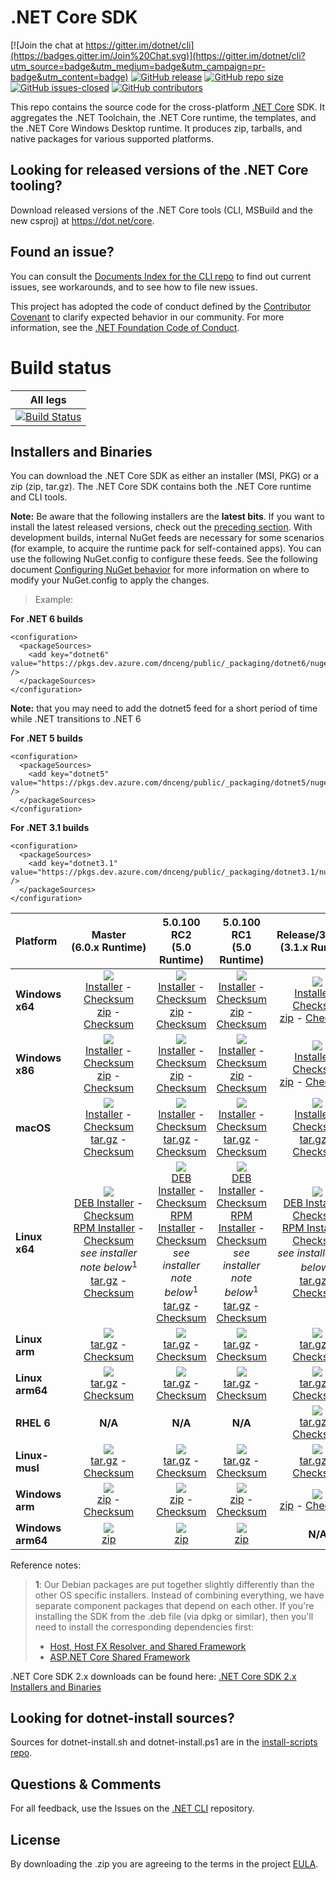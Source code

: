 # .NET Core SDK

[![Join the chat at https://gitter.im/dotnet/cli](https://badges.gitter.im/Join%20Chat.svg)](https://gitter.im/dotnet/cli?utm_source=badge&utm_medium=badge&utm_campaign=pr-badge&utm_content=badge)
[![GitHub release](https://img.shields.io/github/release/dotnet/installer.svg)](https://GitHub.com/dotnet/installer/releases/)
[![GitHub repo size](https://img.shields.io/github/repo-size/dotnet/installer)](https://github.com/dotnet/installer)
[![GitHub issues-closed](https://img.shields.io/github/issues-closed/dotnet/installer.svg)](https://GitHub.com/dotnet/installer/issues?q=is%3Aissue+is%3Aclosed)
[![GitHub contributors](https://img.shields.io/github/contributors/dotnet/installer.svg)](https://GitHub.com/dotnet/installer/graphs/contributors/)


This repo contains the source code for the cross-platform [.NET Core](http://github.com/dotnet/core) SDK. It aggregates the .NET Toolchain, the .NET Core runtime, the templates, and the .NET Core Windows Desktop runtime. It produces zip, tarballs, and native packages for various supported platforms.

Looking for released versions of the .NET Core tooling?
----------------------------------------

Download released versions of the .NET Core tools (CLI, MSBuild and the new csproj) at https://dot.net/core.

Found an issue?
---------------
You can consult the [Documents Index for the CLI repo](https://github.com/dotnet/cli/blob/master/Documentation/README.md) to find out current issues, see workarounds, and to see how to file new issues.

This project has adopted the code of conduct defined by the [Contributor Covenant](http://contributor-covenant.org/) to clarify expected behavior in our community. For more information, see the [.NET Foundation Code of Conduct](http://www.dotnetfoundation.org/code-of-conduct).

# Build status

|All legs|
|:------:|
|[![Build Status](https://dev.azure.com/dnceng/internal/_apis/build/status/286)](https://dev.azure.com/dnceng/internal/_build?definitionId=286)|

Installers and Binaries
-----------------------

You can download the .NET Core SDK as either an installer (MSI, PKG) or a zip (zip, tar.gz). The .NET Core SDK contains both the .NET Core runtime and CLI tools.

**Note:** Be aware that the following installers are the **latest bits**. If you
want to install the latest released versions, check out the [preceding section](#looking-for-v2-of-the-net-core-tooling).
With development builds, internal NuGet feeds are necessary for some scenarios (for example, to acquire the runtime pack for self-contained apps). You can use the following NuGet.config to configure these feeds. See the following document [Configuring NuGet behavior](https://docs.microsoft.com/en-us/nuget/consume-packages/configuring-nuget-behavior) for more information on where to modify your NuGet.config to apply the changes.
> Example:

**For .NET 6 builds**

```
<configuration>
  <packageSources>
    <add key="dotnet6" value="https://pkgs.dev.azure.com/dnceng/public/_packaging/dotnet6/nuget/v3/index.json" />
  </packageSources>
</configuration>
```
**Note:** that you may need to add the dotnet5 feed for a short period of time while .NET transitions to .NET 6

**For .NET 5 builds**

```
<configuration>
  <packageSources>
    <add key="dotnet5" value="https://pkgs.dev.azure.com/dnceng/public/_packaging/dotnet5/nuget/v3/index.json" />
  </packageSources>
</configuration>
```

**For .NET 3.1 builds**

```
<configuration>
  <packageSources>
    <add key="dotnet3.1" value="https://pkgs.dev.azure.com/dnceng/public/_packaging/dotnet3.1/nuget/v3/index.json" />
  </packageSources>
</configuration>
```

| Platform | Master<br>(6.0.x&nbsp;Runtime) | 5.0.100 RC2<br>(5.0 Runtime) | 5.0.100 RC1<br>(5.0 Runtime) | Release/3.1.4XX<br>(3.1.x Runtime) | Release/3.1.1XX<br>(3.1.x Runtime) |
| :--------- | :----------: | :----------: | :----------: | :----------: | :----------: |
| **Windows x64** | [![][win-x64-badge-master]][win-x64-version-master]<br>[Installer][win-x64-installer-master] - [Checksum][win-x64-installer-checksum-master]<br>[zip][win-x64-zip-master] - [Checksum][win-x64-zip-checksum-master] | [![][win-x64-badge-5.0.1XX-rc2]][win-x64-version-5.0.1XX-rc2]<br>[Installer][win-x64-installer-5.0.1XX-rc2] - [Checksum][win-x64-installer-checksum-5.0.1XX-rc2]<br>[zip][win-x64-zip-5.0.1XX-rc2] - [Checksum][win-x64-zip-checksum-5.0.1XX-rc2] | [![][win-x64-badge-5.0.1XX]][win-x64-version-5.0.1XX]<br>[Installer][win-x64-installer-5.0.1XX] - [Checksum][win-x64-installer-checksum-5.0.1XX]<br>[zip][win-x64-zip-5.0.1XX] - [Checksum][win-x64-zip-checksum-5.0.1XX] | [![][win-x64-badge-3.1.4XX]][win-x64-version-3.1.4XX]<br>[Installer][win-x64-installer-3.1.4XX] - [Checksum][win-x64-installer-checksum-3.1.4XX]<br>[zip][win-x64-zip-3.1.4XX] - [Checksum][win-x64-zip-checksum-3.1.4XX] | [![][win-x64-badge-3.1.1XX]][win-x64-version-3.1.1XX]<br>[Installer][win-x64-installer-3.1.1XX] - [Checksum][win-x64-installer-checksum-3.1.1XX]<br>[zip][win-x64-zip-3.1.1XX] - [Checksum][win-x64-zip-checksum-3.1.1XX] |
| **Windows x86** | [![][win-x86-badge-master]][win-x86-version-master]<br>[Installer][win-x86-installer-master] - [Checksum][win-x86-installer-checksum-master]<br>[zip][win-x86-zip-master] - [Checksum][win-x86-zip-checksum-master] | [![][win-x86-badge-5.0.1XX-rc2]][win-x86-version-5.0.1XX-rc2]<br>[Installer][win-x86-installer-5.0.1XX-rc2] - [Checksum][win-x86-installer-checksum-5.0.1XX-rc2]<br>[zip][win-x86-zip-5.0.1XX-rc2] - [Checksum][win-x86-zip-checksum-5.0.1XX-rc2] | [![][win-x86-badge-5.0.1XX]][win-x86-version-5.0.1XX]<br>[Installer][win-x86-installer-5.0.1XX] - [Checksum][win-x86-installer-checksum-5.0.1XX]<br>[zip][win-x86-zip-5.0.1XX] - [Checksum][win-x86-zip-checksum-5.0.1XX] | [![][win-x86-badge-3.1.4XX]][win-x86-version-3.1.4XX]<br>[Installer][win-x86-installer-3.1.4XX] - [Checksum][win-x86-installer-checksum-3.1.4XX]<br>[zip][win-x86-zip-3.1.4XX] - [Checksum][win-x86-zip-checksum-3.1.4XX] | [![][win-x86-badge-3.1.1XX]][win-x86-version-3.1.1XX]<br>[Installer][win-x86-installer-3.1.1XX] - [Checksum][win-x86-installer-checksum-3.1.1XX]<br>[zip][win-x86-zip-3.1.1XX] - [Checksum][win-x86-zip-checksum-3.1.1XX] |
| **macOS** | [![][osx-badge-master]][osx-version-master]<br>[Installer][osx-installer-master] - [Checksum][osx-installer-checksum-master]<br>[tar.gz][osx-targz-master] - [Checksum][osx-targz-checksum-master] | [![][osx-badge-5.0.1XX-rc2]][osx-version-5.0.1XX-rc2]<br>[Installer][osx-installer-5.0.1XX-rc2] - [Checksum][osx-installer-checksum-5.0.1XX-rc2]<br>[tar.gz][osx-targz-5.0.1XX-rc2] - [Checksum][osx-targz-checksum-5.0.1XX-rc2] | [![][osx-badge-5.0.1XX]][osx-version-5.0.1XX]<br>[Installer][osx-installer-5.0.1XX] - [Checksum][osx-installer-checksum-5.0.1XX]<br>[tar.gz][osx-targz-5.0.1XX] - [Checksum][osx-targz-checksum-5.0.1XX] | [![][osx-badge-3.1.4XX]][osx-version-3.1.4XX]<br>[Installer][osx-installer-3.1.4XX] - [Checksum][osx-installer-checksum-3.1.4XX]<br>[tar.gz][osx-targz-3.1.4XX] - [Checksum][osx-targz-checksum-3.1.4XX] | [![][osx-badge-3.1.1XX]][osx-version-3.1.1XX]<br>[Installer][osx-installer-3.1.1XX] - [Checksum][osx-installer-checksum-3.1.1XX]<br>[tar.gz][osx-targz-3.1.1XX] - [Checksum][osx-targz-checksum-3.1.1XX] |
| **Linux x64** | [![][linux-badge-master]][linux-version-master]<br>[DEB Installer][linux-DEB-installer-master] - [Checksum][linux-DEB-installer-checksum-master]<br>[RPM Installer][linux-RPM-installer-master] - [Checksum][linux-RPM-installer-checksum-master]<br>_see installer note below_<sup>1</sup><br>[tar.gz][linux-targz-master] - [Checksum][linux-targz-checksum-master] | [![][linux-badge-5.0.1XX-rc2]][linux-version-5.0.1XX-rc2]<br>[DEB Installer][linux-DEB-installer-5.0.1XX-rc2] - [Checksum][linux-DEB-installer-checksum-5.0.1XX-rc2]<br>[RPM Installer][linux-RPM-installer-5.0.1XX-rc2] - [Checksum][linux-RPM-installer-checksum-5.0.1XX-rc2]<br>_see installer note below_<sup>1</sup><br>[tar.gz][linux-targz-5.0.1XX-rc2] - [Checksum][linux-targz-checksum-5.0.1XX-rc2] | [![][linux-badge-5.0.1XX]][linux-version-5.0.1XX]<br>[DEB Installer][linux-DEB-installer-5.0.1XX] - [Checksum][linux-DEB-installer-checksum-5.0.1XX]<br>[RPM Installer][linux-RPM-installer-5.0.1XX] - [Checksum][linux-RPM-installer-checksum-5.0.1XX]<br>_see installer note below_<sup>1</sup><br>[tar.gz][linux-targz-5.0.1XX] - [Checksum][linux-targz-checksum-5.0.1XX] | [![][linux-badge-3.1.4XX]][linux-version-3.1.4XX]<br>[DEB Installer][linux-DEB-installer-3.1.4XX] - [Checksum][linux-DEB-installer-checksum-3.1.4XX]<br>[RPM Installer][linux-RPM-installer-3.1.4XX] - [Checksum][linux-RPM-installer-checksum-3.1.4XX]<br>_see installer note below_<sup>1</sup><br>[tar.gz][linux-targz-3.1.4XX] - [Checksum][linux-targz-checksum-3.1.4XX] | [![][linux-badge-3.1.1XX]][linux-version-3.1.1XX]<br>[DEB Installer][linux-DEB-installer-3.1.1XX] - [Checksum][linux-DEB-installer-checksum-3.1.1XX]<br>[RPM Installer][linux-RPM-installer-3.1.1XX] - [Checksum][linux-RPM-installer-checksum-3.1.1XX]<br>_see installer note below_<sup>1</sup><br>[tar.gz][linux-targz-3.1.1XX] - [Checksum][linux-targz-checksum-3.1.1XX] |
| **Linux arm** | [![][linux-arm-badge-master]][linux-arm-version-master]<br>[tar.gz][linux-arm-targz-master] - [Checksum][linux-arm-targz-checksum-master] | [![][linux-arm-badge-5.0.1XX-rc2]][linux-arm-version-5.0.1XX-rc2]<br>[tar.gz][linux-arm-targz-5.0.1XX-rc2] - [Checksum][linux-arm-targz-checksum-5.0.1XX-rc2] | [![][linux-arm-badge-5.0.1XX]][linux-arm-version-5.0.1XX]<br>[tar.gz][linux-arm-targz-5.0.1XX] - [Checksum][linux-arm-targz-checksum-5.0.1XX] | [![][linux-arm-badge-3.1.4XX]][linux-arm-version-3.1.4XX]<br>[tar.gz][linux-arm-targz-3.1.4XX] - [Checksum][linux-arm-targz-checksum-3.1.4XX] | [![][linux-arm-badge-3.1.1XX]][linux-arm-version-3.1.1XX]<br>[tar.gz][linux-arm-targz-3.1.1XX] - [Checksum][linux-arm-targz-checksum-3.1.1XX] |
| **Linux arm64** | [![][linux-arm64-badge-master]][linux-arm64-version-master]<br>[tar.gz][linux-arm64-targz-master] - [Checksum][linux-arm64-targz-checksum-master] | [![][linux-arm64-badge-5.0.1XX-rc2]][linux-arm64-version-5.0.1XX-rc2]<br>[tar.gz][linux-arm64-targz-5.0.1XX-rc2] - [Checksum][linux-arm64-targz-checksum-5.0.1XX-rc2] | [![][linux-arm64-badge-5.0.1XX]][linux-arm64-version-5.0.1XX]<br>[tar.gz][linux-arm64-targz-5.0.1XX] - [Checksum][linux-arm64-targz-checksum-5.0.1XX] | [![][linux-arm64-badge-3.1.4XX]][linux-arm64-version-3.1.4XX]<br>[tar.gz][linux-arm64-targz-3.1.4XX] - [Checksum][linux-arm64-targz-checksum-3.1.4XX] | [![][linux-arm64-badge-3.1.1XX]][linux-arm64-version-3.1.1XX]<br>[tar.gz][linux-arm64-targz-3.1.1XX] - [Checksum][linux-arm64-targz-checksum-3.1.1XX] |
| **RHEL 6** | **N/A** | **N/A** | **N/A** | [![][rhel-6-badge-3.1.4XX]][rhel-6-version-3.1.4XX]<br>[tar.gz][rhel-6-targz-3.1.4XX] - [Checksum][rhel-6-targz-checksum-3.1.4XX] | [![][rhel-6-badge-3.1.1XX]][rhel-6-version-3.1.1XX]<br>[tar.gz][rhel-6-targz-3.1.1XX] - [Checksum][rhel-6-targz-checksum-3.1.1XX] |
| **Linux-musl** | [![][linux-musl-badge-master]][linux-musl-version-master]<br>[tar.gz][linux-musl-targz-master] - [Checksum][linux-musl-targz-checksum-master] | [![][linux-musl-badge-5.0.1XX-rc2]][linux-musl-version-5.0.1XX-rc2]<br>[tar.gz][linux-musl-targz-5.0.1XX-rc2] - [Checksum][linux-musl-targz-checksum-5.0.1XX-rc2] | [![][linux-musl-badge-5.0.1XX]][linux-musl-version-5.0.1XX]<br>[tar.gz][linux-musl-targz-5.0.1XX] - [Checksum][linux-musl-targz-checksum-5.0.1XX] | [![][linux-musl-badge-3.1.4XX]][linux-musl-version-3.1.4XX]<br>[tar.gz][linux-musl-targz-3.1.4XX] - [Checksum][linux-musl-targz-checksum-3.1.4XX] | [![][linux-musl-badge-3.1.1XX]][linux-musl-version-3.1.1XX]<br>[tar.gz][linux-musl-targz-3.1.1XX] - [Checksum][linux-musl-targz-checksum-3.1.1XX] |
| **Windows arm** | [![][win-arm-badge-master]][win-arm-version-master]<br>[zip][win-arm-zip-master] - [Checksum][win-arm-zip-checksum-master] | [![][win-arm-badge-5.0.1XX-rc2]][win-arm-version-5.0.1XX-rc2]<br>[zip][win-arm-zip-5.0.1XX-rc2] - [Checksum][win-arm-zip-checksum-5.0.1XX-rc2] | [![][win-arm-badge-5.0.1XX]][win-arm-version-5.0.1XX]<br>[zip][win-arm-zip-5.0.1XX] - [Checksum][win-arm-zip-checksum-5.0.1XX] | [![][win-arm-badge-3.1.4XX]][win-arm-version-3.1.4XX]<br>[zip][win-arm-zip-3.1.4XX] - [Checksum][win-arm-zip-checksum-3.1.4XX] | [![][win-arm-badge-3.1.1XX]][win-arm-version-3.1.1XX]<br>[zip][win-arm-zip-3.1.1XX] - [Checksum][win-arm-zip-checksum-3.1.1XX] |
| **Windows arm64** | [![][win-arm64-badge-master]][win-arm64-version-master]<br>[zip][win-arm64-zip-master] | [![][win-arm64-badge-5.0.1XX-rc2]][win-arm64-version-5.0.1XX-rc2]<br>[zip][win-arm64-zip-5.0.1XX-rc2] | [![][win-arm64-badge-5.0.1XX]][win-arm64-version-5.0.1XX]<br>[zip][win-arm64-zip-5.0.1XX] | **N/A** | **N/A** |

Reference notes:
> **1**: Our Debian packages are put together slightly differently than the other OS specific installers. Instead of combining everything, we have separate component packages that depend on each other. If you're installing the SDK from the .deb file (via dpkg or similar), then you'll need to install the corresponding dependencies first:
> * [Host, Host FX Resolver, and Shared Framework](https://github.com/dotnet/runtime#daily-builds)
> * [ASP.NET Core Shared Framework](https://github.com/aspnet/AspNetCore/blob/master/docs/DailyBuilds.md)

.NET Core SDK 2.x downloads can be found here: [.NET Core SDK 2.x Installers and Binaries](Downloads2.x.md)

[win-x64-badge-master]: https://aka.ms/dotnet/net6/dev/Sdk/win_x64_Release_version_badge.svg
[win-x64-version-master]: https://aka.ms/dotnet/net6/dev/Sdk/productCommit-win-x64.txt
[win-x64-installer-master]: https://aka.ms/dotnet/net6/dev/Sdk/dotnet-sdk-win-x64.exe
[win-x64-installer-checksum-master]: https://aka.ms/dotnet/net6/dev/Sdk/dotnet-sdk-win-x64.exe.sha
[win-x64-zip-master]: https://aka.ms/dotnet/net6/dev/Sdk/dotnet-sdk-win-x64.zip
[win-x64-zip-checksum-master]: https://aka.ms/dotnet/net6/dev/Sdk/dotnet-sdk-win-x64.zip.sha

[win-x64-badge-5.0.1XX-rc2]: https://aka.ms/dotnet/net5/rc2/Sdk/win_x64_Release_version_badge.svg
[win-x64-version-5.0.1XX-rc2]: https://aka.ms/dotnet/net5/rc2/Sdk/productCommit-win-x64.txt
[win-x64-installer-5.0.1XX-rc2]: https://aka.ms/dotnet/net5/rc2/Sdk/dotnet-sdk-win-x64.exe
[win-x64-installer-checksum-5.0.1XX-rc2]: https://aka.ms/dotnet/net5/rc2/Sdk/dotnet-sdk-win-x64.exe.sha
[win-x64-zip-5.0.1XX-rc2]: https://aka.ms/dotnet/net5/rc2/Sdk/dotnet-sdk-win-x64.zip
[win-x64-zip-checksum-5.0.1XX-rc2]: https://aka.ms/dotnet/net5/rc2/Sdk/dotnet-sdk-win-x64.zip.sha

[win-x64-badge-5.0.1XX]: https://aka.ms/dotnet/net5/RC1/Sdk/win_x64_Release_version_badge.svg
[win-x64-version-5.0.1XX]: https://aka.ms/dotnet/net5/RC1/Sdk/productCommit-win-x64.txt
[win-x64-installer-5.0.1XX]: https://aka.ms/dotnet/net5/RC1/Sdk/dotnet-sdk-win-x64.exe
[win-x64-installer-checksum-5.0.1XX]: https://aka.ms/dotnet/net5/RC1/Sdk/dotnet-sdk-win-x64.exe.sha
[win-x64-zip-5.0.1XX]: https://aka.ms/dotnet/net5/RC1/Sdk/dotnet-sdk-win-x64.zip
[win-x64-zip-checksum-5.0.1XX]: https://aka.ms/dotnet/net5/RC1/Sdk/dotnet-sdk-win-x64.zip.sha

[win-x64-badge-3.1.4XX]: https://dotnetcli.blob.core.windows.net/dotnet/Sdk/release/3.1.4xx/win_x64_Release_version_badge.svg
[win-x64-version-3.1.4XX]: https://dotnetcli.blob.core.windows.net/dotnet/Sdk/release/3.1.4xx/latest.version
[win-x64-installer-3.1.4XX]: https://dotnetcli.blob.core.windows.net/dotnet/Sdk/release/3.1.4xx/dotnet-sdk-latest-win-x64.exe
[win-x64-installer-checksum-3.1.4XX]: https://dotnetclichecksums.blob.core.windows.net/dotnet/Sdk/release/3.1.4xx/dotnet-sdk-latest-win-x64.exe.sha
[win-x64-zip-3.1.4XX]: https://dotnetcli.blob.core.windows.net/dotnet/Sdk/release/3.1.4xx/dotnet-sdk-latest-win-x64.zip
[win-x64-zip-checksum-3.1.4XX]: https://dotnetclichecksums.blob.core.windows.net/dotnet/Sdk/release/3.1.4xx/dotnet-sdk-latest-win-x64.zip.sha

[win-x64-badge-3.1.1XX]: https://dotnetcli.blob.core.windows.net/dotnet/Sdk/release/3.1.1xx/win_x64_Release_version_badge.svg
[win-x64-version-3.1.1XX]: https://dotnetcli.blob.core.windows.net/dotnet/Sdk/release/3.1.1xx/latest.version
[win-x64-installer-3.1.1XX]: https://dotnetcli.blob.core.windows.net/dotnet/Sdk/release/3.1.1xx/dotnet-sdk-latest-win-x64.exe
[win-x64-installer-checksum-3.1.1XX]: https://dotnetclichecksums.blob.core.windows.net/dotnet/Sdk/release/3.1.1xx/dotnet-sdk-latest-win-x64.exe.sha
[win-x64-zip-3.1.1XX]: https://dotnetcli.blob.core.windows.net/dotnet/Sdk/release/3.1.1xx/dotnet-sdk-latest-win-x64.zip
[win-x64-zip-checksum-3.1.1XX]: https://dotnetclichecksums.blob.core.windows.net/dotnet/Sdk/release/3.1.1xx/dotnet-sdk-latest-win-x64.zip.sha

[win-x86-badge-master]: https://aka.ms/dotnet/net6/dev/Sdk/win_x86_Release_version_badge.svg
[win-x86-version-master]: https://aka.ms/dotnet/net6/dev/Sdk/productCommit-win-x86.txt
[win-x86-installer-master]: https://aka.ms/dotnet/net6/dev/Sdk/dotnet-sdk-win-x86.exe
[win-x86-installer-checksum-master]: https://aka.ms/dotnet/net6/dev/Sdk/dotnet-sdk-win-x86.exe.sha
[win-x86-zip-master]: https://aka.ms/dotnet/net6/dev/Sdk/dotnet-sdk-win-x86.zip
[win-x86-zip-checksum-master]: https://aka.ms/dotnet/net6/dev/Sdk/dotnet-sdk-win-x86.zip.sha

[win-x86-badge-5.0.1XX-rc2]: https://aka.ms/dotnet/net5/rc2/Sdk/win_x86_Release_version_badge.svg
[win-x86-version-5.0.1XX-rc2]: https://aka.ms/dotnet/net5/rc2/Sdk/productCommit-win-x86.txt
[win-x86-installer-5.0.1XX-rc2]: https://aka.ms/dotnet/net5/rc2/Sdk/dotnet-sdk-win-x86.exe
[win-x86-installer-checksum-5.0.1XX-rc2]: https://aka.ms/dotnet/net5/rc2/Sdk/dotnet-sdk-win-x86.exe.sha
[win-x86-zip-5.0.1XX-rc2]: https://aka.ms/dotnet/net5/rc2/Sdk/dotnet-sdk-win-x86.zip
[win-x86-zip-checksum-5.0.1XX-rc2]: https://aka.ms/dotnet/net5/rc2/Sdk/dotnet-sdk-win-x86.zip.sha

[win-x86-badge-5.0.1XX]: https://aka.ms/dotnet/net5/RC1/Sdk/win_x86_Release_version_badge.svg
[win-x86-version-5.0.1XX]: https://aka.ms/dotnet/net5/RC1/Sdk/productCommit-win-x86.txt
[win-x86-installer-5.0.1XX]: https://aka.ms/dotnet/net5/RC1/Sdk/dotnet-sdk-win-x86.exe
[win-x86-installer-checksum-5.0.1XX]: https://aka.ms/dotnet/net5/RC1/Sdk/dotnet-sdk-win-x86.exe.sha
[win-x86-zip-5.0.1XX]: https://aka.ms/dotnet/net5/RC1/Sdk/dotnet-sdk-win-x86.zip
[win-x86-zip-checksum-5.0.1XX]: https://aka.ms/dotnet/net5/RC1/Sdk/dotnet-sdk-win-x86.zip.sha

[win-x86-badge-3.1.4XX]: https://dotnetcli.blob.core.windows.net/dotnet/Sdk/release/3.1.4xx/win_x86_Release_version_badge.svg
[win-x86-version-3.1.4XX]: https://dotnetcli.blob.core.windows.net/dotnet/Sdk/release/3.1.4xx/latest.version
[win-x86-installer-3.1.4XX]: https://dotnetcli.blob.core.windows.net/dotnet/Sdk/release/3.1.4xx/dotnet-sdk-latest-win-x86.exe
[win-x86-installer-checksum-3.1.4XX]: https://dotnetclichecksums.blob.core.windows.net/dotnet/Sdk/release/3.1.4xx/dotnet-sdk-latest-win-x86.exe.sha
[win-x86-zip-3.1.4XX]: https://dotnetcli.blob.core.windows.net/dotnet/Sdk/release/3.1.4xx/dotnet-sdk-latest-win-x86.zip
[win-x86-zip-checksum-3.1.4XX]: https://dotnetclichecksums.blob.core.windows.net/dotnet/Sdk/release/3.1.4xx/dotnet-sdk-latest-win-x86.zip.sha

[win-x86-badge-3.1.1XX]: https://dotnetcli.blob.core.windows.net/dotnet/Sdk/release/3.1.1xx/win_x86_Release_version_badge.svg
[win-x86-version-3.1.1XX]: https://dotnetcli.blob.core.windows.net/dotnet/Sdk/release/3.1.1xx/latest.version
[win-x86-installer-3.1.1XX]: https://dotnetcli.blob.core.windows.net/dotnet/Sdk/release/3.1.1xx/dotnet-sdk-latest-win-x86.exe
[win-x86-installer-checksum-3.1.1XX]: https://dotnetclichecksums.blob.core.windows.net/dotnet/Sdk/release/3.1.1xx/dotnet-sdk-latest-win-x86.exe.sha
[win-x86-zip-3.1.1XX]: https://dotnetcli.blob.core.windows.net/dotnet/Sdk/release/3.1.1xx/dotnet-sdk-latest-win-x86.zip
[win-x86-zip-checksum-3.1.1XX]: https://dotnetclichecksums.blob.core.windows.net/dotnet/Sdk/release/3.1.1xx/dotnet-sdk-latest-win-x86.zip.sha

[osx-badge-master]: https://aka.ms/dotnet/net6/dev/Sdk/osx_x64_Release_version_badge.svg
[osx-version-master]: https://aka.ms/dotnet/net6/dev/Sdk/productCommit-osx-x64.txt
[osx-installer-master]: https://aka.ms/dotnet/net6/dev/Sdk/dotnet-sdk-osx-x64.pkg
[osx-installer-checksum-master]: https://aka.ms/dotnet/net6/dev/Sdk/dotnet-sdk-osx-x64.pkg.sha
[osx-targz-master]: https://aka.ms/dotnet/net6/dev/Sdk/dotnet-sdk-osx-x64.tar.gz
[osx-targz-checksum-master]: https://aka.ms/dotnet/net6/dev/Sdk/dotnet-sdk-osx-x64.pkg.tar.gz.sha

[osx-badge-5.0.1XX-rc2]: https://aka.ms/dotnet/net5/rc2/Sdk/osx_x64_Release_version_badge.svg
[osx-version-5.0.1XX-rc2]: https://aka.ms/dotnet/net5/rc2/Sdk/productCommit-osx-x64.txt
[osx-installer-5.0.1XX-rc2]: https://aka.ms/dotnet/net5/rc2/Sdk/dotnet-sdk-osx-x64.pkg
[osx-installer-checksum-5.0.1XX-rc2]: https://aka.ms/dotnet/net5/rc2/Sdk/dotnet-sdk-osx-x64.pkg.sha
[osx-targz-5.0.1XX-rc2]: https://aka.ms/dotnet/net5/rc2/Sdk/dotnet-sdk-osx-x64.tar.gz
[osx-targz-checksum-5.0.1XX-rc2]: https://aka.ms/dotnet/net5/rc2/Sdk/dotnet-sdk-osx-x64.pkg.tar.gz.sha

[osx-badge-5.0.1XX]: https://aka.ms/dotnet/net5/RC1/Sdk/osx_x64_Release_version_badge.svg
[osx-version-5.0.1XX]: https://aka.ms/dotnet/net5/RC1/Sdk/productCommit-osx-x64.txt
[osx-installer-5.0.1XX]: https://aka.ms/dotnet/net5/RC1/Sdk/dotnet-sdk-osx-x64.pkg
[osx-installer-checksum-5.0.1XX]: https://aka.ms/dotnet/net5/RC1/Sdk/dotnet-sdk-osx-x64.pkg.sha
[osx-targz-5.0.1XX]: https://aka.ms/dotnet/net5/RC1/Sdk/dotnet-sdk-osx-x64.tar.gz
[osx-targz-checksum-5.0.1XX]: https://aka.ms/dotnet/net5/RC1/Sdk/dotnet-sdk-osx-x64.pkg.tar.gz.sha

[osx-badge-3.1.4XX]: https://dotnetcli.blob.core.windows.net/dotnet/Sdk/release/3.1.4xx/osx_x64_Release_version_badge.svg
[osx-version-3.1.4XX]: https://dotnetcli.blob.core.windows.net/dotnet/Sdk/release/3.1.4xx/latest.version
[osx-installer-3.1.4XX]: https://dotnetcli.blob.core.windows.net/dotnet/Sdk/release/3.1.4xx/dotnet-sdk-latest-osx-x64.pkg
[osx-installer-checksum-3.1.4XX]: https://dotnetclichecksums.blob.core.windows.net/dotnet/Sdk/release/3.1.4xx/dotnet-sdk-latest-osx-x64.pkg.sha
[osx-targz-3.1.4XX]: https://dotnetcli.blob.core.windows.net/dotnet/Sdk/release/3.1.4xx/dotnet-sdk-latest-osx-x64.tar.gz
[osx-targz-checksum-3.1.4XX]: https://dotnetclichecksums.blob.core.windows.net/dotnet/Sdk/release/3.1.4xx/dotnet-sdk-latest-osx-x64.tar.gz.sha

[osx-badge-3.1.1XX]: https://dotnetcli.blob.core.windows.net/dotnet/Sdk/release/3.1.1xx/osx_x64_Release_version_badge.svg
[osx-version-3.1.1XX]: https://dotnetcli.blob.core.windows.net/dotnet/Sdk/release/3.1.1xx/latest.version
[osx-installer-3.1.1XX]: https://dotnetcli.blob.core.windows.net/dotnet/Sdk/release/3.1.1xx/dotnet-sdk-latest-osx-x64.pkg
[osx-installer-checksum-3.1.1XX]: https://dotnetclichecksums.blob.core.windows.net/dotnet/Sdk/release/3.1.1xx/dotnet-sdk-latest-osx-x64.pkg.sha
[osx-targz-3.1.1XX]: https://dotnetcli.blob.core.windows.net/dotnet/Sdk/release/3.1.1xx/dotnet-sdk-latest-osx-x64.tar.gz
[osx-targz-checksum-3.1.1XX]: https://dotnetclichecksums.blob.core.windows.net/dotnet/Sdk/release/3.1.1xx/dotnet-sdk-latest-osx-x64.tar.gz.sha

[linux-badge-master]: https://aka.ms/dotnet/net6/dev/Sdk/linux_x64_Release_version_badge.svg
[linux-version-master]: https://aka.ms/dotnet/net6/dev/Sdk/productCommit-linux-x64.txt
[linux-DEB-installer-master]: https://aka.ms/dotnet/net6/dev/Sdk/dotnet-sdk-x64.deb
[linux-DEB-installer-checksum-master]: https://aka.ms/dotnet/net6/dev/Sdk/dotnet-sdk-x64.deb.sha
[linux-RPM-installer-master]: https://aka.ms/dotnet/net6/dev/Sdk/dotnet-sdk-x64.rpm
[linux-RPM-installer-checksum-master]: https://aka.ms/dotnet/net6/dev/Sdk/dotnet-sdk-x64.rpm.sha
[linux-targz-master]: https://aka.ms/dotnet/net6/dev/Sdk/dotnet-sdk-linux-x64.tar.gz
[linux-targz-checksum-master]: https://aka.ms/dotnet/net6/dev/Sdk/dotnet-sdk-linux-x64.tar.gz.sha

[linux-badge-5.0.1XX-rc2]: https://aka.ms/dotnet/net5/rc2/Sdk/linux_x64_Release_version_badge.svg
[linux-version-5.0.1XX-rc2]: https://aka.ms/dotnet/net5/rc2/Sdk/productCommit-linux-x64.txt
[linux-DEB-installer-5.0.1XX-rc2]: https://aka.ms/dotnet/net5/rc2/Sdk/dotnet-sdk-x64.deb
[linux-DEB-installer-checksum-5.0.1XX-rc2]: https://aka.ms/dotnet/net5/rc2/Sdk/dotnet-sdk-x64.deb.sha
[linux-RPM-installer-5.0.1XX-rc2]: https://aka.ms/dotnet/net5/rc2/Sdk/dotnet-sdk-x64.rpm
[linux-RPM-installer-checksum-5.0.1XX-rc2]: https://aka.ms/dotnet/net5/rc2/Sdk/dotnet-sdk-x64.rpm.sha
[linux-targz-5.0.1XX-rc2]: https://aka.ms/dotnet/net5/rc2/Sdk/dotnet-sdk-linux-x64.tar.gz
[linux-targz-checksum-5.0.1XX-rc2]: https://aka.ms/dotnet/net5/rc2/Sdk/dotnet-sdk-linux-x64.tar.gz.sha

[linux-badge-5.0.1XX]: https://aka.ms/dotnet/net5/RC1/Sdk/linux_x64_Release_version_badge.svg
[linux-version-5.0.1XX]: https://aka.ms/dotnet/net5/RC1/Sdk/productCommit-linux-x64.txt
[linux-DEB-installer-5.0.1XX]: https://aka.ms/dotnet/net5/RC1/Sdk/dotnet-sdk-x64.deb
[linux-DEB-installer-checksum-5.0.1XX]: https://aka.ms/dotnet/net5/RC1/Sdk/dotnet-sdk-x64.deb.sha
[linux-RPM-installer-5.0.1XX]: https://aka.ms/dotnet/net5/RC1/Sdk/dotnet-sdk-x64.rpm
[linux-RPM-installer-checksum-5.0.1XX]: https://aka.ms/dotnet/net5/RC1/Sdk/dotnet-sdk-x64.rpm.sha
[linux-targz-5.0.1XX]: https://aka.ms/dotnet/net5/RC1/Sdk/dotnet-sdk-linux-x64.tar.gz
[linux-targz-checksum-5.0.1XX]: https://aka.ms/dotnet/net5/RC1/Sdk/dotnet-sdk-linux-x64.tar.gz.sha

[linux-badge-3.1.4XX]: https://dotnetcli.blob.core.windows.net/dotnet/Sdk/release/3.1.4xx/linux_x64_Release_version_badge.svg
[linux-version-3.1.4XX]: https://dotnetcli.blob.core.windows.net/dotnet/Sdk/release/3.1.4xx/latest.version
[linux-DEB-installer-3.1.4XX]: https://dotnetcli.blob.core.windows.net/dotnet/Sdk/release/3.1.4xx/dotnet-sdk-latest-x64.deb
[linux-DEB-installer-checksum-3.1.4XX]: https://dotnetclichecksums.blob.core.windows.net/dotnet/Sdk/release/3.1.4xx/dotnet-sdk-latest-x64.deb.sha
[linux-RPM-installer-3.1.4XX]: https://dotnetcli.blob.core.windows.net/dotnet/Sdk/release/3.1.4xx/dotnet-sdk-latest-x64.rpm
[linux-RPM-installer-checksum-3.1.4XX]: https://dotnetclichecksums.blob.core.windows.net/dotnet/Sdk/release/3.1.4xx/dotnet-sdk-latest-x64.rpm.sha
[linux-targz-3.1.4XX]: https://dotnetcli.blob.core.windows.net/dotnet/Sdk/release/3.1.4xx/dotnet-sdk-latest-linux-x64.tar.gz
[linux-targz-checksum-3.1.4XX]: https://dotnetclichecksums.blob.core.windows.net/dotnet/Sdk/release/3.1.4xx/dotnet-sdk-latest-linux-x64.tar.gz.sha

[linux-badge-3.1.1XX]: https://dotnetcli.blob.core.windows.net/dotnet/Sdk/release/3.1.1xx/linux_x64_Release_version_badge.svg
[linux-version-3.1.1XX]: https://dotnetcli.blob.core.windows.net/dotnet/Sdk/release/3.1.1xx/latest.version
[linux-DEB-installer-3.1.1XX]: https://dotnetcli.blob.core.windows.net/dotnet/Sdk/release/3.1.1xx/dotnet-sdk-latest-x64.deb
[linux-DEB-installer-checksum-3.1.1XX]: https://dotnetclichecksums.blob.core.windows.net/dotnet/Sdk/release/3.1.1xx/dotnet-sdk-latest-x64.deb.sha
[linux-RPM-installer-3.1.1XX]: https://dotnetcli.blob.core.windows.net/dotnet/Sdk/release/3.1.1xx/dotnet-sdk-latest-x64.rpm
[linux-RPM-installer-checksum-3.1.1XX]: https://dotnetclichecksums.blob.core.windows.net/dotnet/Sdk/release/3.1.1xx/dotnet-sdk-latest-x64.rpm.sha
[linux-targz-3.1.1XX]: https://dotnetcli.blob.core.windows.net/dotnet/Sdk/release/3.1.1xx/dotnet-sdk-latest-linux-x64.tar.gz
[linux-targz-checksum-3.1.1XX]: https://dotnetclichecksums.blob.core.windows.net/dotnet/Sdk/release/3.1.1xx/dotnet-sdk-latest-linux-x64.tar.gz.sha

[linux-arm-badge-master]: https://aka.ms/dotnet/net6/dev/Sdk/linux_arm_Release_version_badge.svg
[linux-arm-version-master]: https://aka.ms/dotnet/net6/dev/Sdk/productCommit-linux-arm.txt
[linux-arm-targz-master]: https://aka.ms/dotnet/net6/dev/Sdk/dotnet-sdk-linux-arm.tar.gz
[linux-arm-targz-checksum-master]: https://aka.ms/dotnet/net6/dev/Sdk/dotnet-sdk-linux-arm.tar.gz.sha

[linux-arm-badge-5.0.1XX-rc2]: https://aka.ms/dotnet/net5/rc2/Sdk/linux_arm_Release_version_badge.svg
[linux-arm-version-5.0.1XX-rc2]: https://aka.ms/dotnet/net5/rc2/Sdk/productCommit-linux-arm.txt
[linux-arm-targz-5.0.1XX-rc2]: https://aka.ms/dotnet/net5/rc2/Sdk/dotnet-sdk-linux-arm.tar.gz
[linux-arm-targz-checksum-5.0.1XX-rc2]: https://aka.ms/dotnet/net5/rc2/Sdk/dotnet-sdk-linux-arm.tar.gz.sha

[linux-arm-badge-5.0.1XX]: https://aka.ms/dotnet/net5/RC1/Sdk/linux_arm_Release_version_badge.svg
[linux-arm-version-5.0.1XX]: https://aka.ms/dotnet/net5/RC1/Sdk/productCommit-linux-arm.txt
[linux-arm-targz-5.0.1XX]: https://aka.ms/dotnet/net5/RC1/Sdk/dotnet-sdk-linux-arm.tar.gz
[linux-arm-targz-checksum-5.0.1XX]: https://aka.ms/dotnet/net5/RC1/Sdk/dotnet-sdk-linux-arm.tar.gz.sha

[linux-arm-badge-3.1.4XX]: https://dotnetcli.blob.core.windows.net/dotnet/Sdk/release/3.1.4xx/linux_arm_Release_version_badge.svg
[linux-arm-version-3.1.4XX]: https://dotnetcli.blob.core.windows.net/dotnet/Sdk/release/3.1.4xx/latest.version
[linux-arm-targz-3.1.4XX]: https://dotnetcli.blob.core.windows.net/dotnet/Sdk/release/3.1.4xx/dotnet-sdk-latest-linux-arm.tar.gz
[linux-arm-targz-checksum-3.1.4XX]: https://dotnetclichecksums.blob.core.windows.net/dotnet/Sdk/release/3.1.4xx/dotnet-sdk-latest-linux-arm.tar.gz.sha

[linux-arm-badge-3.1.1XX]: https://dotnetcli.blob.core.windows.net/dotnet/Sdk/release/3.1.1xx/linux_arm_Release_version_badge.svg
[linux-arm-version-3.1.1XX]: https://dotnetcli.blob.core.windows.net/dotnet/Sdk/release/3.1.1xx/latest.version
[linux-arm-targz-3.1.1XX]: https://dotnetcli.blob.core.windows.net/dotnet/Sdk/release/3.1.1xx/dotnet-sdk-latest-linux-arm.tar.gz
[linux-arm-targz-checksum-3.1.1XX]: https://dotnetclichecksums.blob.core.windows.net/dotnet/Sdk/release/3.1.1xx/dotnet-sdk-latest-linux-arm.tar.gz.sha

[linux-arm64-badge-master]: https://aka.ms/dotnet/net6/dev/Sdk/linux_arm64_Release_version_badge.svg
[linux-arm64-version-master]: https://aka.ms/dotnet/net6/dev/Sdk/productCommit-linux-arm64.txt
[linux-arm64-targz-master]: https://aka.ms/dotnet/net6/dev/Sdk/dotnet-sdk-linux-arm64.tar.gz
[linux-arm64-targz-checksum-master]: https://aka.ms/dotnet/net6/dev/Sdk/dotnet-sdk-linux-arm64.tar.gz.sha

[linux-arm64-badge-5.0.1XX-rc2]: https://aka.ms/dotnet/net5/rc2/Sdk/linux_arm64_Release_version_badge.svg
[linux-arm64-version-5.0.1XX-rc2]: https://aka.ms/dotnet/net5/rc2/Sdk/productCommit-linux-arm64.txt
[linux-arm64-targz-5.0.1XX-rc2]: https://aka.ms/dotnet/net5/rc2/Sdk/dotnet-sdk-linux-arm64.tar.gz
[linux-arm64-targz-checksum-5.0.1XX-rc2]: https://aka.ms/dotnet/net5/rc2/Sdk/dotnet-sdk-linux-arm64.tar.gz.sha

[linux-arm64-badge-5.0.1XX]: https://aka.ms/dotnet/net5/RC1/Sdk/linux_arm64_Release_version_badge.svg
[linux-arm64-version-5.0.1XX]: https://aka.ms/dotnet/net5/RC1/Sdk/productCommit-linux-arm64.txt
[linux-arm64-targz-5.0.1XX]: https://aka.ms/dotnet/net5/RC1/Sdk/dotnet-sdk-linux-arm64.tar.gz
[linux-arm64-targz-checksum-5.0.1XX]: https://aka.ms/dotnet/net5/RC1/Sdk/dotnet-sdk-linux-arm64.tar.gz.sha

[linux-arm64-badge-3.1.4XX]: https://dotnetcli.blob.core.windows.net/dotnet/Sdk/release/3.1.4xx/linux_arm64_Release_version_badge.svg
[linux-arm64-version-3.1.4XX]: https://dotnetcli.blob.core.windows.net/dotnet/Sdk/release/3.1.4xx/latest.version
[linux-arm64-targz-3.1.4XX]: https://dotnetcli.blob.core.windows.net/dotnet/Sdk/release/3.1.4xx/dotnet-sdk-latest-linux-arm64.tar.gz
[linux-arm64-targz-checksum-3.1.4XX]: https://dotnetclichecksums.blob.core.windows.net/dotnet/Sdk/release/3.1.4xx/dotnet-sdk-latest-linux-arm64.tar.gz.sha

[linux-arm64-badge-3.1.1XX]: https://dotnetcli.blob.core.windows.net/dotnet/Sdk/release/3.1.1xx/linux_arm64_Release_version_badge.svg
[linux-arm64-version-3.1.1XX]: https://dotnetcli.blob.core.windows.net/dotnet/Sdk/release/3.1.1xx/latest.version
[linux-arm64-targz-3.1.1XX]: https://dotnetcli.blob.core.windows.net/dotnet/Sdk/release/3.1.1xx/dotnet-sdk-latest-linux-arm64.tar.gz
[linux-arm64-targz-checksum-3.1.1XX]: https://dotnetclichecksums.blob.core.windows.net/dotnet/Sdk/release/3.1.1xx/dotnet-sdk-latest-linux-arm64.tar.gz.sha

[rhel-6-badge-master]: https://aka.ms/dotnet/net6/dev/Sdk/rhel.6_x64_Release_version_badge.svg
[rhel-6-version-master]: https://aka.ms/dotnet/net6/dev/Sdk/productCommit-rhel.6-x64.txt
[rhel-6-targz-master]: https://aka.ms/dotnet/net6/dev/Sdk/dotnet-sdk-rhel.6-x64.tar.gz
[rhel-6-targz-checksum-master]: https://aka.ms/dotnet/net6/dev/Sdk/dotnet-sdk-rhel.6-x64.tar.gz.sha

[rhel-6-badge-5.0.1XX-rc2]: https://aka.ms/dotnet/net5/rc2/Sdk/rhel.6_x64_Release_version_badge.svg
[rhel-6-version-5.0.1XX-rc2]: https://aka.ms/dotnet/net5/rc2/Sdk/productCommit-rhel.6-x64.txt
[rhel-6-targz-5.0.1XX-rc2]: https://aka.ms/dotnet/net5/rc2/Sdk/dotnet-sdk-rhel.6-x64.tar.gz
[rhel-6-targz-checksum-5.0.1XX-rc2]: https://aka.ms/dotnet/net5/rc2/Sdk/dotnet-sdk-rhel.6-x64.tar.gz.sha

[rhel-6-badge-5.0.1XX]: https://aka.ms/dotnet/net5/RC1/Sdk/rhel.6_x64_Release_version_badge.svg
[rhel-6-version-5.0.1XX]: https://aka.ms/dotnet/net5/RC1/Sdk/productCommit-rhel.6-x64.txt
[rhel-6-targz-5.0.1XX]: https://aka.ms/dotnet/net5/RC1/Sdk/dotnet-sdk-rhel.6-x64.tar.gz
[rhel-6-targz-checksum-5.0.1XX]: https://aka.ms/dotnet/net5/RC1/Sdk/dotnet-sdk-rhel.6-x64.tar.gz.sha

[rhel-6-badge-3.1.4XX]: https://dotnetcli.blob.core.windows.net/dotnet/Sdk/release/3.1.4xx/rhel.6_x64_Release_version_badge.svg
[rhel-6-version-3.1.4XX]: https://dotnetcli.blob.core.windows.net/dotnet/Sdk/release/3.1.4xx/latest.version
[rhel-6-targz-3.1.4XX]: https://dotnetcli.blob.core.windows.net/dotnet/Sdk/release/3.1.4xx/dotnet-sdk-latest-rhel.6-x64.tar.gz
[rhel-6-targz-checksum-3.1.4XX]: https://dotnetclichecksums.blob.core.windows.net/dotnet/Sdk/release/3.1.4xx/dotnet-sdk-latest-rhel.6-x64.tar.gz.sha

[rhel-6-badge-3.1.1XX]: https://dotnetcli.blob.core.windows.net/dotnet/Sdk/release/3.1.1xx/rhel.6_x64_Release_version_badge.svg
[rhel-6-version-3.1.1XX]: https://dotnetcli.blob.core.windows.net/dotnet/Sdk/release/3.1.1xx/latest.version
[rhel-6-targz-3.1.1XX]: https://dotnetcli.blob.core.windows.net/dotnet/Sdk/release/3.1.1xx/dotnet-sdk-latest-rhel.6-x64.tar.gz
[rhel-6-targz-checksum-3.1.1XX]: https://dotnetclichecksums.blob.core.windows.net/dotnet/Sdk/release/3.1.1xx/dotnet-sdk-latest-rhel.6-x64.tar.gz.sha

[linux-musl-badge-master]: https://aka.ms/dotnet/net6/dev/Sdk/linux_musl_x64_Release_version_badge.svg
[linux-musl-version-master]: https://aka.ms/dotnet/net6/dev/Sdk/productCommit-linux-musl-x64.txt
[linux-musl-targz-master]: https://aka.ms/dotnet/net6/dev/Sdk/dotnet-sdk-linux-musl-x64.tar.gz
[linux-musl-targz-checksum-master]: https://aka.ms/dotnet/net6/dev/Sdk/dotnet-sdk-linux-musl-x64.tar.gz.sha

[linux-musl-badge-5.0.1XX-rc2]: https://aka.ms/dotnet/net5/rc2/Sdk/linux_musl_x64_Release_version_badge.svg
[linux-musl-version-5.0.1XX-rc2]: https://aka.ms/dotnet/net5/rc2/Sdk/productCommit-linux-musl-x64.txt
[linux-musl-targz-5.0.1XX-rc2]: https://aka.ms/dotnet/net5/rc2/Sdk/dotnet-sdk-linux-musl-x64.tar.gz
[linux-musl-targz-checksum-5.0.1XX-rc2]: https://aka.ms/dotnet/net5/rc2/Sdk/dotnet-sdk-linux-musl-x64.tar.gz.sha

[linux-musl-badge-5.0.1XX]: https://aka.ms/dotnet/net5/RC1/Sdk/linux_musl_x64_Release_version_badge.svg
[linux-musl-version-5.0.1XX]: https://aka.ms/dotnet/net5/RC1/Sdk/productCommit-linux-musl-x64.txt
[linux-musl-targz-5.0.1XX]: https://aka.ms/dotnet/net5/RC1/Sdk/dotnet-sdk-linux-musl-x64.tar.gz
[linux-musl-targz-checksum-5.0.1XX]: https://aka.ms/dotnet/net5/RC1/Sdk/dotnet-sdk-linux-musl-x64.tar.gz.sha

[linux-musl-badge-3.1.4XX]: https://dotnetcli.blob.core.windows.net/dotnet/Sdk/release/3.1.4xx/linux_musl_x64_Release_version_badge.svg
[linux-musl-version-3.1.4XX]: https://dotnetcli.blob.core.windows.net/dotnet/Sdk/release/3.1.4xx/latest.version
[linux-musl-targz-3.1.4XX]: https://dotnetcli.blob.core.windows.net/dotnet/Sdk/release/3.1.4xx/dotnet-sdk-latest-linux-musl-x64.tar.gz
[linux-musl-targz-checksum-3.1.4XX]: https://dotnetclichecksums.blob.core.windows.net/dotnet/Sdk/release/3.1.4xx/dotnet-sdk-latest-linux-musl-x64.tar.gz.sha

[linux-musl-badge-3.1.1XX]: https://dotnetcli.blob.core.windows.net/dotnet/Sdk/release/3.1.1xx/linux_musl_x64_Release_version_badge.svg
[linux-musl-version-3.1.1XX]: https://dotnetcli.blob.core.windows.net/dotnet/Sdk/release/3.1.1xx/latest.version
[linux-musl-targz-3.1.1XX]: https://dotnetcli.blob.core.windows.net/dotnet/Sdk/release/3.1.1xx/dotnet-sdk-latest-linux-musl-x64.tar.gz
[linux-musl-targz-checksum-3.1.1XX]: https://dotnetclichecksums.blob.core.windows.net/dotnet/Sdk/release/3.1.1xx/dotnet-sdk-latest-linux-musl-x64.tar.gz.sha

[win-arm-badge-master]: https://aka.ms/dotnet/net6/dev/Sdk/win_arm_Release_version_badge.svg
[win-arm-version-master]: https://aka.ms/dotnet/net6/dev/Sdk/productCommit-win-arm.txt
[win-arm-zip-master]: https://aka.ms/dotnet/net6/dev/Sdk/dotnet-sdk-win-arm.zip
[win-arm-zip-checksum-master]: https://aka.ms/dotnet/net6/dev/Sdk/dotnet-sdk-win-arm.zip.sha

[win-arm-badge-5.0.1XX-rc2]: https://aka.ms/dotnet/net5/rc2/Sdk/win_arm_Release_version_badge.svg
[win-arm-version-5.0.1XX-rc2]: https://aka.ms/dotnet/net5/rc2/Sdk/productCommit-win-arm.txt
[win-arm-zip-5.0.1XX-rc2]: https://aka.ms/dotnet/net5/rc2/Sdk/dotnet-sdk-win-arm.zip
[win-arm-zip-checksum-5.0.1XX-rc2]: https://aka.ms/dotnet/net5/rc2/Sdk/dotnet-sdk-win-arm.zip.sha

[win-arm-badge-5.0.1XX]: https://aka.ms/dotnet/net5/RC1/Sdk/win_arm_Release_version_badge.svg
[win-arm-version-5.0.1XX]: https://aka.ms/dotnet/net5/RC1/Sdk/productCommit-win-arm.txt
[win-arm-zip-5.0.1XX]: https://aka.ms/dotnet/net5/RC1/Sdk/dotnet-sdk-win-arm.zip
[win-arm-zip-checksum-5.0.1XX]: https://aka.ms/dotnet/net5/RC1/Sdk/dotnet-sdk-win-arm.zip.sha

[win-arm-badge-3.1.4XX]: https://dotnetcli.blob.core.windows.net/dotnet/Sdk/release/3.1.4xx/win_arm_Release_version_badge.svg
[win-arm-version-3.1.4XX]: https://dotnetcli.blob.core.windows.net/dotnet/Sdk/release/3.1.4xx/latest.version
[win-arm-zip-3.1.4XX]: https://dotnetcli.blob.core.windows.net/dotnet/Sdk/release/3.1.4xx/dotnet-sdk-latest-win-arm.zip
[win-arm-zip-checksum-3.1.4XX]: https://dotnetclichecksums.blob.core.windows.net/dotnet/Sdk/release/3.1.4xx/dotnet-sdk-latest-win-arm.zip.sha

[win-arm-badge-3.1.1XX]: https://dotnetcli.blob.core.windows.net/dotnet/Sdk/release/3.1.1xx/win_arm_Release_version_badge.svg
[win-arm-version-3.1.1XX]: https://dotnetcli.blob.core.windows.net/dotnet/Sdk/release/3.1.1xx/latest.version
[win-arm-zip-3.1.1XX]: https://dotnetcli.blob.core.windows.net/dotnet/Sdk/release/3.1.1xx/dotnet-sdk-latest-win-arm.zip
[win-arm-zip-checksum-3.1.1XX]: https://dotnetclichecksums.blob.core.windows.net/dotnet/Sdk/release/3.1.1xx/dotnet-sdk-latest-win-arm.zip.sha

[win-arm64-badge-master]: https://aka.ms/dotnet/net6/dev/Sdk/win_arm64_Release_version_badge.svg
[win-arm64-version-master]: https://aka.ms/dotnet/net6/dev/Sdk/productCommit-win-arm64.txt
[win-arm64-zip-master]: https://aka.ms/dotnet/net6/dev/Sdk/dotnet-sdk-win-arm64.zip
[win-arm64-zip-checksum-master]: https://aka.ms/dotnet/net6/dev/Sdk/dotnet-sdk-win-arm64.zip.sha

[win-arm64-badge-5.0.1XX-rc2]: https://aka.ms/dotnet/net5/rc2/Sdk/win_arm64_Release_version_badge.svg
[win-arm64-version-5.0.1XX-rc2]: https://aka.ms/dotnet/net5/rc2/Sdk/productCommit-win-arm64.txt
[win-arm64-zip-5.0.1XX-rc2]: https://aka.ms/dotnet/net5/rc2/Sdk/dotnet-sdk-win-arm64.zip
[win-arm64-zip-checksum-5.0.1XX-rc2]: https://aka.ms/dotnet/net5/rc2/Sdk/dotnet-sdk-win-arm64.zip.sha

[win-arm64-badge-5.0.1XX]: https://aka.ms/dotnet/net5/RC1/Sdk/win_arm64_Release_version_badge.svg
[win-arm64-version-5.0.1XX]: https://aka.ms/dotnet/net5/RC1/Sdk/productCommit-win-arm64.txt
[win-arm64-zip-5.0.1XX]: https://aka.ms/dotnet/net5/RC1/Sdk/dotnet-sdk-win-arm64.zip
[win-arm64-zip-checksum-5.0.1XX]: https://aka.ms/dotnet/net5/RC1/Sdk/dotnet-sdk-win-arm64.zip.sha

[sdk-shas-2.2.1XX]: https://github.com/dotnet/versions/tree/master/build-info/dotnet/product/cli/release/2.2#built-repositories

Looking for dotnet-install sources?
-----------------------------------

Sources for dotnet-install.sh and dotnet-install.ps1 are in the [install-scripts repo](https://github.com/dotnet/install-scripts).

Questions & Comments
--------------------

For all feedback, use the Issues on the [.NET CLI](https://github.com/dotnet/cli) repository.

License
-------

By downloading the .zip you are agreeing to the terms in the project [EULA](https://aka.ms/dotnet-core-eula).

